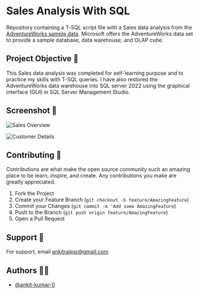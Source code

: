 # Sales Analysis With SQL
Repository containing a T-SQL script file with a Sales data analysis from the [AdventureWorks sample data](https://learn.microsoft.com/en-us/sql/samples/adventureworks-install-configure?view=sql-server-ver16&tabs=ssms). Microsoft offers the AdventureWorks data set to provide a sample database, data warehouse, and OLAP cube.

## Project Objective 📑
This Sales data analysis was completed for self-learning purpose and to practice my skills with T-SQL queries. I have also restored the AdventureWorks data warehouse into SQL server 2022 using the graphical interface (GUI) in SQL Server Management Studio.

## Screenshot 📸
![Sales Overview](https://github.com/ankit-kumar-0/Sales-Analysis/assets/97076706/eaf90188-d0a8-488b-beb4-3f11db59f962)

![Customer Details](https://github.com/ankit-kumar-0/Sales-Analysis/assets/97076706/afdd96b1-042c-4e99-9632-501e12b09130)

## Contributing 🤝
Contributions are what make the open source community such an amazing place to be learn, inspire, and create. Any contributions you make are greatly appreciated.
1. Fork the Project
2. Create your Feature Branch (`git checkout -b feature/AmazingFeature`)
3. Commit your Changes (`git commit -m 'Add some AmazingFeature`)
4. Push to the Branch (`git push origin feature/AmazingFeature`)
5. Open a Pull Request

## Support 📧
For support, email ankitrajpsr@gmail.com

## Authors 👨‍💻
- [@ankit-kumar-0](https://github.com/ankit-kumar-0)

